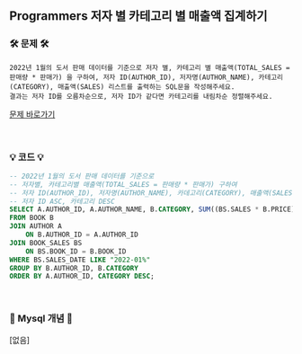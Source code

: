 ## Programmers 저자 별 카테고리 별 매출액 집계하기

### 🛠️ 문제 🛠️

```
2022년 1월의 도서 판매 데이터를 기준으로 저자 별, 카테고리 별 매출액(TOTAL_SALES = 판매량 * 판매가) 을 구하여, 저자 ID(AUTHOR_ID), 저자명(AUTHOR_NAME), 카테고리(CATEGORY), 매출액(SALES) 리스트를 출력하는 SQL문을 작성해주세요.
결과는 저자 ID를 오름차순으로, 저자 ID가 같다면 카테고리를 내림차순 정렬해주세요.
```

[문제 바로가기](https://school.programmers.co.kr/learn/courses/30/lessons/144856)

<br/>

### 💡 코드 💡

```sql
-- 2022년 1월의 도서 판매 데이터를 기준으로
-- 저자별, 카테고리별 매출액(TOTAL_SALES = 판매량 * 판매가) 구하여
-- 저자 ID(AUTHOR_ID), 저자명(AUTHOR_NAME), 카데고리(CATEGORY), 매출액(SALES)
-- 저자 ID ASC, 카테고리 DESC
SELECT A.AUTHOR_ID, A.AUTHOR_NAME, B.CATEGORY, SUM((BS.SALES * B.PRICE)) AS TOTAL_SALES
FROM BOOK B
JOIN AUTHOR A
    ON B.AUTHOR_ID = A.AUTHOR_ID
JOIN BOOK_SALES BS
    ON BS.BOOK_ID = B.BOOK_ID
WHERE BS.SALES_DATE LIKE "2022-01%"
GROUP BY B.AUTHOR_ID, B.CATEGORY
ORDER BY A.AUTHOR_ID, CATEGORY DESC;

```

<br/>

### 📙 Mysql 개념 📙

[없음]
